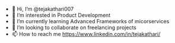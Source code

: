- 👋 Hi, I’m @tejakathari007
- 👀 I’m interested in Product Development
- 🌱 I’m currently learning Advanced Frameworks of micorservices
- 💞️ I’m looking to collaborate on freelancing projects
- 📫 How to reach me https://www.linkedin.com/in/tejakathari/

<!---
tejakathari007/tejakathari007 is a ✨ special ✨ repository because its `README.md` (this file) appears on your GitHub profile.
You can click the Preview link to take a look at your changes.
--->
